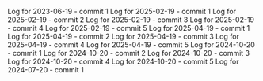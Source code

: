 Log for 2023-06-19 - commit 1
Log for 2025-02-19 - commit 1
Log for 2025-02-19 - commit 2
Log for 2025-02-19 - commit 3
Log for 2025-02-19 - commit 4
Log for 2025-02-19 - commit 5
Log for 2025-04-19 - commit 1
Log for 2025-04-19 - commit 2
Log for 2025-04-19 - commit 3
Log for 2025-04-19 - commit 4
Log for 2025-04-19 - commit 5
Log for 2024-10-20 - commit 1
Log for 2024-10-20 - commit 2
Log for 2024-10-20 - commit 3
Log for 2024-10-20 - commit 4
Log for 2024-10-20 - commit 5
Log for 2024-07-20 - commit 1
